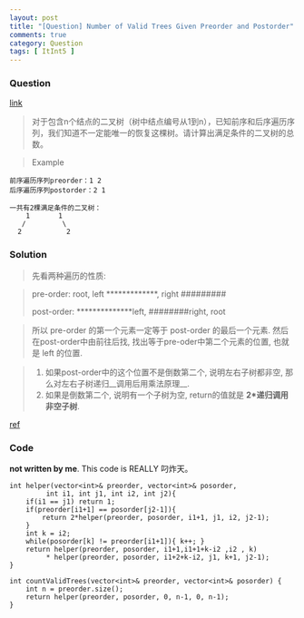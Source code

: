 ```yaml
---
layout: post
title: "[Question] Number of Valid Trees Given Preorder and Postorder"
comments: true
category: Question
tags: [ ItInt5 ]
---
```


### Question 

[link](http://www.itint5.com/oj/#28)

> 对于包含n个结点的二叉树（树中结点编号从1到n），已知前序和后序遍历序列，我们知道不一定能唯一的恢复这棵树。请计算出满足条件的二叉树的总数。

> Example

    前序遍历序列preorder：1 2
    后序遍历序列postorder：2 1

    一共有2棵满足条件的二叉树：
        1       1
       /         \
      2           2

### Solution

> 先看两种遍历的性质:

> pre-order: root, left *************, right #########
>
> post-order: **************left, ########right, root

> 所以 pre-order 的第一个元素一定等于 post-order 的最后一个元素. 然后在post-order中由前往后找, 找出等于pre-oder中第二个元素的位置, 也就是 left 的位置. 

> 1. 如果post-order中的这个位置不是倒数第二个, 说明左右子树都非空, 那么对左右子树递归__调用后用乘法原理__.
> 1. 如果是倒数第二个, 说明有一个子树为空, return的值就是 __2*递归调用非空子树__.

[ref](http://www.itint5.com/discuss/94/%E8%AF%B7%E5%A4%A7%E5%AE%B6%E6%8F%90%E4%B8%80%E4%BA%9B%E6%94%B9%E8%BF%9B%E6%84%8F%E8%A7%81)

### Code

__not written by me__. This code is REALLY 叼炸天。

    int helper(vector<int>& preorder, vector<int>& posorder, 
             int i1, int j1, int i2, int j2){
        if(i1 == j1) return 1;
        if(preorder[i1+1] == posorder[j2-1]){
            return 2*helper(preorder, posorder, i1+1, j1, i2, j2-1);
        }
        int k = i2;
        while(posorder[k] != preorder[i1+1]){ k++; }
        return helper(preorder, posorder, i1+1,i1+1+k-i2 ,i2 , k)
             * helper(preorder, posorder, i1+2+k-i2, j1, k+1, j2-1);
    }

    int countValidTrees(vector<int>& preorder, vector<int>& posorder) {
        int n = preorder.size();
        return helper(preorder, posorder, 0, n-1, 0, n-1);
    }
